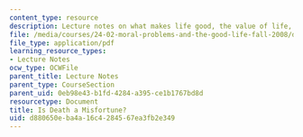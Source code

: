 ```yaml
---
content_type: resource
description: Lecture notes on what makes life good, the value of life, and immortality.
file: /media/courses/24-02-moral-problems-and-the-good-life-fall-2008/d880650eba4a16c4284567ea3fb2e349_lec_05.pdf
file_type: application/pdf
learning_resource_types:
- Lecture Notes
ocw_type: OCWFile
parent_title: Lecture Notes
parent_type: CourseSection
parent_uid: 0eb98e43-b1fd-4284-a395-ce1b1767bd8d
resourcetype: Document
title: Is Death a Misfortune?
uid: d880650e-ba4a-16c4-2845-67ea3fb2e349
---
```

